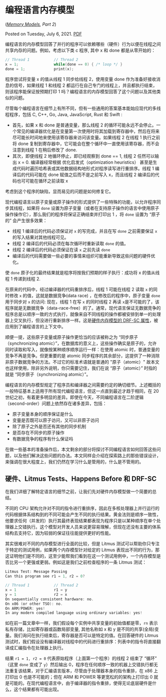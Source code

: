 # 编程语言内存模型

(*[Memory Models](https://research.swtch.com/mm), Part 2*)

Posted on Tuesday, July 6, 2021. [PDF](https://research.swtch.com/plmm.pdf)

编程语言的内存模型回答了并行的程序可以依赖哪些（硬件）行为以便在线程之间共享内存的问题。例如，考虑以下类 c 程序, 其中 x 和 done 都是从零开始的：

```c
// Thread 1           // Thread 2
x = 1;                while(done == 0) { /* loop */ }
done = 1;             print(x);
```

程序尝试将变量 x 的值从线程 1 同步给线程 2，使用变量 done 作为准备好接收消息的信号，如果线程 1 和线程 2 都运行在自己专门的线程上，并且都执行结束，则该程序能保证按预期打印 1 吗？编程语言的内存模型回答了这个问题以及其他类似的问题。

尽管每个编程语言在细节上有所不同，但有一些通用的答案基本能始应现代的多线程程序，包括 C, C++, Go, Java, JavaScript, Rust 和 Swift :

* 首先，如果 x 和 done 是普通变量，那么线程 2 的循环可能永远不会停止。一个常见的编译器优化是在变量第一次使用时将其加载到寄存器中，然后在将来尽可能长时间地来使用该寄存器来访问该变量。如果线程 2 在线程 1 执行之前将 done 复制到寄存器中，它可能会在整个循环中一直使用该寄存器，而不会注意到线程 1 在稍后修改了 done.
* 其次，即便线程 2 地循环停止，即已经观察到 done == 1, 线程 2 任然可以输出 x = 0. 编译器经常根据 优化启发式（optimization heuristics） 甚至是生成代码时遍历哈希表或其他数据结构地形式对程序读写进行重排序。线程 1 编译后的代码可能在 done 赋值之后而不是之前写入 x，而且线程 2 编译后的代码也可可能在循环之前读取 x

考虑到这个程序的缺陷，显而易见的问题是如何修复它。

现代编程语言以原子变量或原子操作的形式提供了一些特殊的功能，以允许程序同步其线程，如果将 `done` 设置为原子变量（或者在支持原子操作的语言中使用原子操作操作它），那么我们的程序将保证正确结束并打印出 1 ，将 `done` 设置为 “原子的” 会产生很多效果：

* 线程 1 编译后的代码必须保证对 `x` 的写完成，并且在写 `done` 之前需要保证 `x` 的写入结果对其他线程可见。
* 线程 2 编译后的代码必须在每次循环时重新读取 `done` 的值。
* 线程 2 编译后的代码必须保证在读 `x` 之前先读 `done`
* 编译后的代码需要做一些必要的事情来组织可能重新导致这些问题的硬件优化。

使 `done` 原子化的最终结果就是程序将按我们预期的样子执行：成功将 x 的值从线程 1 传递到线程 2.

在原来的代码中，经过编译器的代码重排序后，线程 1 可能在线程 2 读取 `x` 的同时修改 `x` 的值，这就是数据竞争(data race) ，在修改后的程序中，原子变量 `done` 用于同步对 `x` 的访问: 现在，线程 1 在写 `x` 的同时线程 2 再读  `x`是不可能的了，该程序就是无数据竞争（data-race-free）的了。通常，现代语言保证无数据竞争的程序总是以顺序一致的方式执行，就像来自不同线程的操作都被安排到单一的处理器上交叉执行，但没进行重新排序一样。这是[硬件内存模型的 DRF-SC 属性](https://research.swtch.com/hwmm#drf)，被应用到了编程语言的上下文中。

顺便一提，这些原子变量或原子操作更恰当的应该被称之为 “同步原子（synchronizing atomic）”，在数据库的意义上，这些操作确实是原子的，允许同时读取和写入，就像按某种顺序顺序运行一样：在使用 atomic 时，普通变量的竞争不再是竞争。但更重要的是 atomic 同步程序的其余部分，这提供了一种消除非原子数据竞争的方法。不过它的标准术语就是普通的 "原子（atomic）" 故本文也这样使用，除非另外说明，你只需要记住，我们在说 “原子（atomic）” 时指的就是 “同步原子（synchronizing atomic）”。

编程语言的内存模型规定了程序员和编译器之间需要约定的确切细节。上述概括的一般特征基本上适用于所有现代编程语言，但这一点直到最近才趋于相同，在 20 世纪之初，有着更多明显的差异。即使在今天，不同编程语言在二阶逻辑（second-order）问题上依然存在诸多差异，包括：

* 原子变量本身的顺序保证是什么
* 变量是否既可以原子访问，又可以非原子访问
* 除了原子之外是否还有其他的同步机制
* 是否存在不同步的原子操作
* 有数据竞争的程序有什么保证吗

在做一些基本的准备操作后，本文剩余的部分将探讨不同编程语言如何回答这些问题，以及他们解决这些问题的办法。本文同样会介绍在探索路上的那些错误设计，来强调在很大程度上，我们仍然在学习什么是管用的，什么是不管用的。

## 硬件、Litmus Tests、Happens Before 和 DRF-SC

在我们详细了解特定语言的细节之前，让我们先对硬件内存模型做一个简要的总结。

不同的 CPU 架构允许对不同的指令进行重排序，因此在多核处理器上并行运行的代码根据体系结构到的不同可能会产生不同的执行结果。黄金法则是顺序一致性，他要求任何（并发的）执行其最终表现结果都表现为程序只是以某种顺序在单个处理器上交错执行。这个模型对开发人员来说更容易理解，但现在还没有主要的体系结构去支持它，因为较弱的保证往往能提供更好的性能。

其实很难对不同的内存模型进行全面的比较，但是 Litmus 测试可以帮助你只专注于特定的测试用例，如果两个内存模型针对给定的 Litmus 表现出不同的行为，那这证明他们是不同的，这至少能帮我们看到在这一个测试用例中，一个内存模型是否比另一个更强或更弱。例如这是我们之前检查程序的一条 Litmus 测试：

```c
Litmus Test: Message Passing
Can this program see r1 = 1, r2 = 0?

// Thread 1           // Thread 2
x = 1                 r1 = y
y = 1                 r2 = x
On sequentially consistent hardware: no.
On x86 (or other TSO): no.
On ARM/POWER: yes!
In any modern compiled language using ordinary variables: yes!
```

如在前一篇文章中一样，我们假设每个实例中共享变量的初始值都是零，`rn` 表示私有存储，比如寄存器或函数局部变量, 其他名称如 x 和 y 是不同的共享(全局)变量。我们询问在执行结束后，寄存器是否可以是特定的值。在回答硬件的 Litmus 测试时，我们假设没有编译器对线程中的代码进行重排序：列表中的指令将直接翻译成汇编指令在处理器上执行。

结果 `r1 = 1, r2 = 0` 代表原始程序（上面第一个程序）的线程 2 结束了 “循环” （这里 `done` 变成了 `y`）然后输出 0，程序在任何顺序一致的机器上交错执行都无法重复该结果，对于汇编语言版本，尽管由于处理器本身的指令重排，在 x86 上打印出 0 也是不可能的；但在 ARM 和 POWER 等更宽松的的架构上打印出 0 就是可能的。在现代编程语言中，由于编译器的指令重排，使得无论底层硬件是什么，这个结果都有可能出现。

